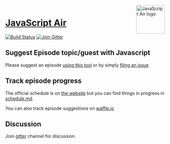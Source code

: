 <img src="https://raw.githubusercontent.com/javascriptair/site/master/resources/logo.png" alt="JavaScript Air logo" title="JavaScript Air" align="right" width="90" height="90" />

# [JavaScript Air](http://javascriptair.com)

[![Build Status](https://img.shields.io/travis/javascriptair/site.svg?style=flat-square)](https://travis-ci.org/javascriptair/site)
[![Join Gitter](https://img.shields.io/badge/chat-on%20gitter-brightgreen.svg?style=flat-square)](https://gitter.im/javascriptair/site)

## Suggest Episode topic/guest with Javascript

Please suggest an episode [using this tool](http://suggest.javascriptair.com)
or by simply [filing an issue](https://github.com/javascriptair/site/issues/new)

## Track episode progress

The official schedule is on [the website](http://javascriptair.com)
but you can find things in progress in [schedule.md](other/schedule.md).

You can also track episode suggestions on
[waffle.io](https://waffle.io/javascriptair/site)

## Discussion

Join [gitter](https://gitter.im/javascriptair/site) channel for discussion.
